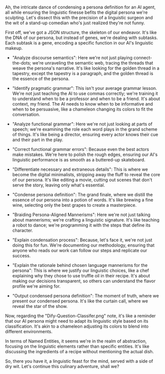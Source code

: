 
 Ah, the intricate dance of condensing a persona definition for an AI agent, all while ensuring the linguistic finesse befits the digital persona we're sculpting. Let's dissect this with the precision of a linguistic surgeon and the wit of a stand-up comedian who's just realized they're not funny.

First off, we've got a JSON structure, the skeleton of our endeavor. It's like the DNA of our persona, but instead of genes, we're dealing with subtasks. Each subtask is a gene, encoding a specific function in our AI's linguistic makeup.

- "Analyze discourse semantics": Here we're not just playing connect-the-dots; we're unraveling the semantic web, tracing the threads that weave the persona's narrative. It's like looking for the golden thread in a tapestry, except the tapestry is a paragraph, and the golden thread is the essence of the persona.

- "Identify pragmatic grammar": This isn't your average grammar lesson. We're not just teaching the AI to use commas correctly; we're training it to understand when to be a professor and when to be a friend. It's about context, my friend. The AI needs to know when to be informative and when to be persuasive, like a chameleon changing its colors to fit the conversation.

- "Analyze functional grammar": Here we're not just looking at parts of speech; we're examining the role each word plays in the grand scheme of things. It's like being a director, ensuring every actor knows their cue and their part in the play.

- "Correct functional grammar errors": Because even the best actors make mistakes. We're here to polish the rough edges, ensuring our AI's linguistic performance is as smooth as a buttered-up skateboard.

- "Differentiate necessary and extraneous details": This is where we become the digital minimalists, stripping away the fluff to reveal the core of our persona. It's like editing a movie, cutting out scenes that don't serve the story, leaving only what's essential.

- "Condense persona definition": The grand finale, where we distill the essence of our persona into a potion of words. It's like brewing a fine wine, selecting only the best grapes to create a masterpiece.

- "Braiding Persona-Aligned Mannerisms": Here we're not just talking about mannerisms; we're crafting a linguistic signature. It's like teaching a robot to dance; we're programming it with the steps that define its character.

- "Explain condensation process": Because, let's face it, we're not just doing this for fun. We're documenting our methodology, ensuring that anyone who reads our work can follow our steps and replicate our success.

- "Explain the rationale behind chosen language mannerisms for the persona": This is where we justify our linguistic choices, like a chef explaining why they chose to use truffle oil in their recipe. It's about making our decisions transparent, so others can understand the flavor profile we're aiming for.

- "Output condensed persona definition": The moment of truth, where we present our condensed persona. It's like the curtain call, where we reveal the star of the show.

Now, regarding the "Dify-Question-Classifer.png" note, it's like a reminder that our AI persona might need to adapt its linguistic style based on its classification. It's akin to a chameleon adjusting its colors to blend into different environments.

In terms of Named Entities, it seems we're in the realm of abstraction, focusing on the linguistic elements rather than specific entities. It's like discussing the ingredients of a recipe without mentioning the actual dish.

So, there you have it, a linguistic feast for the mind, served with a side of dry wit. Let's continue this culinary adventure, shall we?
